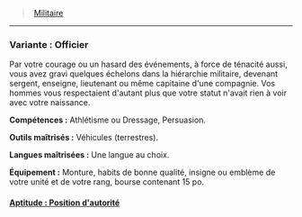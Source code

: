 ﻿---
!SubBackgroundItem
Abilities: Athlétisme ou Dressage, Persuasion.
MasteredTools: Véhicules (terrestres).
MasteredLanguages: Une langue au choix.
Equipment: Monture, habits de bonne qualité, insigne ou emblème de votre unité et de votre rang, bourse contenant 15 po.
Id: background_militaire_hd.md#variante--officier
ParentLink: background_militaire_hd.md#militaire
Name: 'Variante : Officier'
ParentName: Militaire
NameLevel: 3
Attributes: {}
Description: >+
  Par votre courage ou un hasard des événements, à force de ténacité aussi, vous avez gravi quelques échelons dans la hiérarchie militaire, devenant sergent, enseigne, lieutenant ou même capitaine d'une compagnie. Vos hommes vous respectaient d'autant plus que votre statut n'avait rien à voir avec votre naissance.

---
> [Militaire](hd_background_militaire.md)

---

### Variante : Officier

Par votre courage ou un hasard des événements, à force de ténacité aussi, vous avez gravi quelques échelons dans la hiérarchie militaire, devenant sergent, enseigne, lieutenant ou même capitaine d'une compagnie. Vos hommes vous respectaient d'autant plus que votre statut n'avait rien à voir avec votre naissance.

**Compétences :** Athlétisme ou Dressage, Persuasion.

**Outils maîtrisés :** Véhicules (terrestres).

**Langues maîtrisées :** Une langue au choix.

**Équipement :** Monture, habits de bonne qualité, insigne ou emblème de votre unité et de votre rang, bourse contenant 15 po.



#### [Aptitude : Position d'autorité](hd_background_militaire_aptitude_position_dautorite.md)

